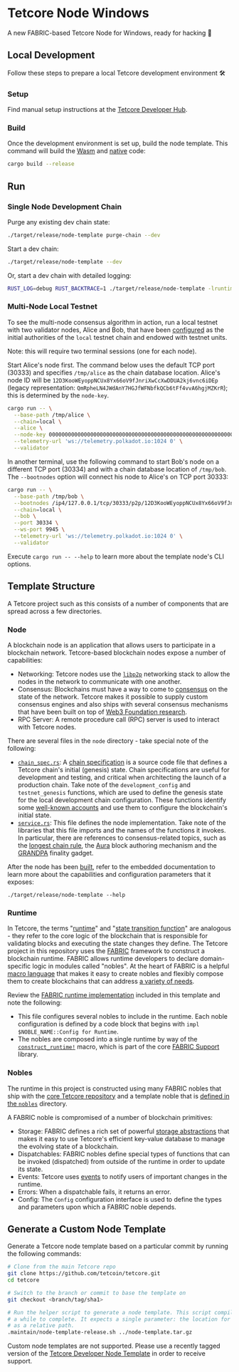 # Tetcore Node Windows

A new FABRIC-based Tetcore Node for Windows, ready for hacking :rocket:

## Local Development

Follow these steps to prepare a local Tetcore development environment :hammer_and_wrench:

### Setup

Find manual setup instructions at the
[Tetcore Developer Hub](https://core.tetcoin.org/docs/en/knowledgebase/getting-started/#manual-installation).

### Build

Once the development environment is set up, build the node template. This command will build the
[Wasm](https://tetcoin.org/docs/en/knowledgebase/advanced/executor#wasm-execution) and
[native](https://tetcoin.org/docs/en/knowledgebase/advanced/executor#native-execution) code:

```bash
cargo build --release
```

## Run

### Single Node Development Chain

Purge any existing dev chain state:

```bash
./target/release/node-template purge-chain --dev
```

Start a dev chain:

```bash
./target/release/node-template --dev
```

Or, start a dev chain with detailed logging:

```bash
RUST_LOG=debug RUST_BACKTRACE=1 ./target/release/node-template -lruntime=debug --dev
```

### Multi-Node Local Testnet

To see the multi-node consensus algorithm in action, run a local testnet with two validator nodes,
Alice and Bob, that have been [configured](./node/src/chain_spec.rs) as the initial
authorities of the `local` testnet chain and endowed with testnet units.

Note: this will require two terminal sessions (one for each node).

Start Alice's node first. The command below uses the default TCP port (30333) and specifies
`/tmp/alice` as the chain database location. Alice's node ID will be
`12D3KooWEyoppNCUx8Yx66oV9fJnriXwCcXwDDUA2kj6vnc6iDEp` (legacy representation:
`QmRpheLN4JWdAnY7HGJfWFNbfkQCb6tFf4vvA6hgjMZKrR`); this is determined by the `node-key`.

```bash
cargo run -- \
  --base-path /tmp/alice \
  --chain=local \
  --alice \
  --node-key 0000000000000000000000000000000000000000000000000000000000000001 \
  --telemetry-url 'ws://telemetry.polkadot.io:1024 0' \
  --validator
```

In another terminal, use the following command to start Bob's node on a different TCP port (30334)
and with a chain database location of `/tmp/bob`. The `--bootnodes` option will connect his node to
Alice's on TCP port 30333:

```bash
cargo run -- \
  --base-path /tmp/bob \
  --bootnodes /ip4/127.0.0.1/tcp/30333/p2p/12D3KooWEyoppNCUx8Yx66oV9fJnriXwCcXwDDUA2kj6vnc6iDEp \
  --chain=local \
  --bob \
  --port 30334 \
  --ws-port 9945 \
  --telemetry-url 'ws://telemetry.polkadot.io:1024 0' \
  --validator
```

Execute `cargo run -- --help` to learn more about the template node's CLI options.

## Template Structure

A Tetcore project such as this consists of a number of components that are spread across a few
directories.

### Node

A blockchain node is an application that allows users to participate in a blockchain network.
Tetcore-based blockchain nodes expose a number of capabilities:

-   Networking: Tetcore nodes use the [`libp2p`](https://libp2p.io/) networking stack to allow the
    nodes in the network to communicate with one another.
-   Consensus: Blockchains must have a way to come to
    [consensus](https://tetcoin.org/docs/en/knowledgebase/advanced/consensus) on the state of the
    network. Tetcore makes it possible to supply custom consensus engines and also ships with
    several consensus mechanisms that have been built on top of
    [Web3 Foundation research](https://research.web3.foundation/en/latest/polkadot/NPoS/index.html).
-   RPC Server: A remote procedure call (RPC) server is used to interact with Tetcore nodes.

There are several files in the `node` directory - take special note of the following:

-   [`chain_spec.rs`](./node/src/chain_spec.rs): A
    [chain specification](https://tetcoin.org/docs/en/knowledgebase/integrate/chain-spec) is a
    source code file that defines a Tetcore chain's initial (genesis) state. Chain specifications
    are useful for development and testing, and critical when architecting the launch of a
    production chain. Take note of the `development_config` and `testnet_genesis` functions, which
    are used to define the genesis state for the local development chain configuration. These
    functions identify some
    [well-known accounts](https://tetcoin.org/docs/en/knowledgebase/integrate/tetkey#well-known-keys)
    and use them to configure the blockchain's initial state.
-   [`service.rs`](./node/src/service.rs): This file defines the node implementation. Take note of
    the libraries that this file imports and the names of the functions it invokes. In particular,
    there are references to consensus-related topics, such as the
    [longest chain rule](https://tetcoin.org/docs/en/knowledgebase/advanced/consensus#longest-chain-rule),
    the [Aura](https://tetcoin.org/docs/en/knowledgebase/advanced/consensus#aura) block authoring
    mechanism and the
    [GRANDPA](https://tetcoin.org/docs/en/knowledgebase/advanced/consensus#grandpa) finality
    gadget.

After the node has been [built](#build), refer to the embedded documentation to learn more about the
capabilities and configuration parameters that it exposes:

```shell
./target/release/node-template --help
```

### Runtime

In Tetcore, the terms
"[runtime](https://tetcoin.org/docs/en/knowledgebase/getting-started/glossary#runtime)" and
"[state transition function](https://tetcoin.org/docs/en/knowledgebase/getting-started/glossary#stf-state-transition-function)"
are analogous - they refer to the core logic of the blockchain that is responsible for validating
blocks and executing the state changes they define. The Tetcore project in this repository uses
the [FABRIC](https://tetcoin.org/docs/en/knowledgebase/runtime/fabric) framework to construct a
blockchain runtime. FABRIC allows runtime developers to declare domain-specific logic in modules
called "nobles". At the heart of FABRIC is a helpful
[macro language](https://tetcoin.org/docs/en/knowledgebase/runtime/macros) that makes it easy to
create nobles and flexibly compose them to create blockchains that can address
[a variety of needs](https://www.tetcore.io/tetcore-users/).

Review the [FABRIC runtime implementation](./runtime/src/lib.rs) included in this template and note
the following:

-   This file configures several nobles to include in the runtime. Each noble configuration is
    defined by a code block that begins with `impl $NOBLE_NAME::Config for Runtime`.
-   The nobles are composed into a single runtime by way of the
    [`construct_runtime!`](https://crates.tetcoin.org/fabric_support/macro.construct_runtime.html)
    macro, which is part of the core
    [FABRIC Support](https://tetcoin.org/docs/en/knowledgebase/runtime/fabric#support-library)
    library.

### Nobles

The runtime in this project is constructed using many FABRIC nobles that ship with the
[core Tetcore repository](https://github.com/tetcoin/tetcore/tree/master/fabric) and a
template noble that is [defined in the `nobles`](./nobles/template/src/lib.rs) directory.

A FABRIC noble is compromised of a number of blockchain primitives:

-   Storage: FABRIC defines a rich set of powerful
    [storage abstractions](https://tetcoin.org/docs/en/knowledgebase/runtime/storage) that makes
    it easy to use Tetcore's efficient key-value database to manage the evolving state of a
    blockchain.
-   Dispatchables: FABRIC nobles define special types of functions that can be invoked (dispatched)
    from outside of the runtime in order to update its state.
-   Events: Tetcore uses [events](https://tetcoin.org/docs/en/knowledgebase/runtime/events) to
    notify users of important changes in the runtime.
-   Errors: When a dispatchable fails, it returns an error.
-   Config: The `Config` configuration interface is used to define the types and parameters upon
    which a FABRIC noble depends.

## Generate a Custom Node Template

Generate a Tetcore node template based on a particular commit by running the following commands:

```bash
# Clone from the main Tetcore repo
git clone https://github.com/tetcoin/tetcore.git
cd tetcore

# Switch to the branch or commit to base the template on
git checkout <branch/tag/sha1>

# Run the helper script to generate a node template. This script compiles Tetcore, so it will take
# a while to complete. It expects a single parameter: the location for the script's output expressed
# as a relative path.
.maintain/node-template-release.sh ../node-template.tar.gz
```

Custom node templates are not supported. Please use a recently tagged version of the
[Tetcore Developer Node Template](https://github.com/tetcore-developer-hub/tetcore-node-template)
in order to receive support.

